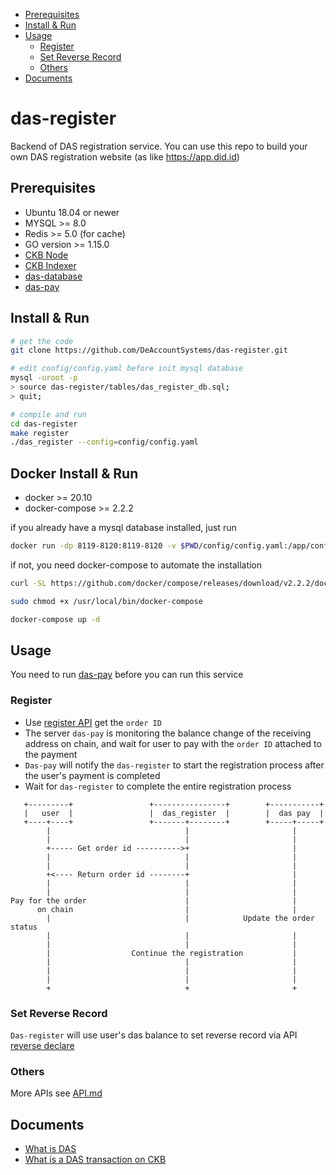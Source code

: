    * [Prerequisites](#prerequisites)
   * [Install &amp; Run](#install--run)
   * [Usage](#usage)
      * [Register](#register)
      * [Set Reverse Record](#set-reverse-record)
      * [Others](#others)
   * [Documents](#documents)

# das-register

Backend of DAS registration service. You can use this repo to build your own DAS registration website (as like https://app.did.id)

## Prerequisites

* Ubuntu 18.04 or newer
* MYSQL >= 8.0
* Redis >= 5.0 (for cache)  
* GO version >= 1.15.0
* [CKB Node](https://github.com/nervosnetwork/ckb)
* [CKB Indexer](https://github.com/nervosnetwork/ckb-indexer)
* [das-database](https://github.com/DeAccountSystems/das-database)
* [das-pay](https://github.com/DeAccountSystems/das-pay)


## Install & Run

```bash
# get the code
git clone https://github.com/DeAccountSystems/das-register.git

# edit config/config.yaml before init mysql database
mysql -uroot -p
> source das-register/tables/das_register_db.sql;
> quit;

# compile and run
cd das-register
make register
./das_register --config=config/config.yaml
```

## Docker Install & Run
* docker >= 20.10
* docker-compose >= 2.2.2

if you already have a mysql database installed, just run
```bash
docker run -dp 8119-8120:8119-8120 -v $PWD/config/config.yaml:/app/config/config.yaml --name das-register-server slagga/das-register
```

if not, you need docker-compose to automate the installation
```bash
curl -SL https://github.com/docker/compose/releases/download/v2.2.2/docker-compose-linux-x86_64 -o /usr/local/bin/docker-compose

sudo chmod +x /usr/local/bin/docker-compose

docker-compose up -d
```

## Usage
You need to run [das-pay](https://github.com/dotbitHQ/das-pay) before you can run this service
### Register
* Use [register API](https://github.com/dotbitHQ/das-register/blob/main/API.md#account-order-register) get the `order ID`
* The server `das-pay` is monitoring the balance change of the receiving address on chain, and wait for user to pay with the `order ID` attached to the payment
* `Das-pay` will notify the `das-register` to start the registration process after the user's payment is completed
* Wait for `das-register` to complete the entire registration process

```
   +---------+                 +----------------+        +-----------+
   |   user  |                 |  das_register  |        |  das pay  |
   +----+----+                 +-------+--------+        +-----+-----+
        |                              |                       |
        |                              |                       |
        +----- Get order id ---------->+                       |
        |                              |                       |
        |                              |                       |
        +<---- Return order id --------+                       |
        |                              |                       |
        |                              |                       |
Pay for the order                      |                       |
      on chain                         |                       |
        |                              |            Update the order status
        |                              |                       |
        |                              |                       |
        |                  Continue the registration           |
        |                              |                       |
        |                              |                       |
        |                              |                       |
        +                              +                       +

```

### Set Reverse Record
`Das-register` will use user's das balance to set reverse record via API [reverse declare](https://github.com/dotbitHQ/das-register/blob/main/API.md#reverse-declare)

### Others
More APIs see [API.md](https://github.com/dotbitHQ/das-register/blob/main/API.md)

## Documents
* [What is DAS](https://github.com/dotbitHQ/das-contracts/blob/master/docs/en/Overview-of-DAS.md)
* [What is a DAS transaction on CKB](https://github.com/dotbitHQ/das-contracts/blob/master/docs/en/Data-Structure-and-Protocol/Transaction-Structure.md)

